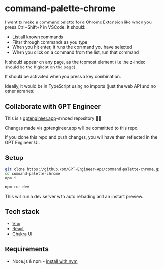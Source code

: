 # command-palette-chrome

I want to make a command palette for a Chrome Extension like when you press Ctrl+Shift+P in VSCode. It should:

- List all known commands
- Filter through commands as you type
- When you hit enter, it runs the command you have selected
- When you click on a command from the list, run that command

It should appear on any page, as the topmost element (i.e the z-index should be the highest on the page).

It should be activated when you press a key combination.

Ideally, it would be in TypeScript using no imports (just the web API and no other libraries)

## Collaborate with GPT Engineer

This is a [gptengineer.app](https://gptengineer.app)-synced repository 🌟🤖

Changes made via gptengineer.app will be committed to this repo.

If you clone this repo and push changes, you will have them reflected in the GPT Engineer UI.

## Setup

```sh
git clone https://github.com/GPT-Engineer-App/command-palette-chrome.git
cd command-palette-chrome
npm i
```

```sh
npm run dev
```

This will run a dev server with auto reloading and an instant preview.

## Tech stack

- [Vite](https://vitejs.dev/)
- [React](https://react.dev/)
- [Chakra UI](https://chakra-ui.com/)

## Requirements

- Node.js & npm - [install with nvm](https://github.com/nvm-sh/nvm#installing-and-updating)
